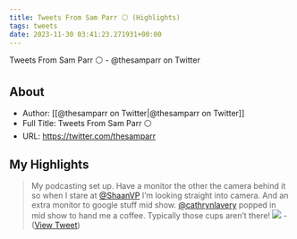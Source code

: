 ```yaml
---
title: Tweets From Sam Parr ⚪️ (Highlights)
tags: tweets
date: 2023-11-30 03:41:23.271931+00:00
---
```

Tweets From Sam Parr ⚪️ - @thesamparr on Twitter

## About
- Author: [[@thesamparr on Twitter|@thesamparr on Twitter]]
- Full Title: Tweets From Sam Parr ⚪️
- URL: https://twitter.com/thesamparr

## My Highlights
> My podcasting set up. 
> Have a monitor the other the camera behind it so when I stare at <a href="https://twitter.com/ShaanVP">@ShaanVP</a> I’m looking straight into camera. 
> And an extra monitor to google stuff mid show. 
> <a href="https://twitter.com/cathrynlavery">@cathrynlavery</a> popped in mid show to hand me a coffee. Typically those cups aren’t there! 
> ![](https://pbs.twimg.com/media/GAI6CkpaQAAzuXb.jpg)
\-  ([View Tweet](https://twitter.com/thesamparr/status/1730009042804723770))

